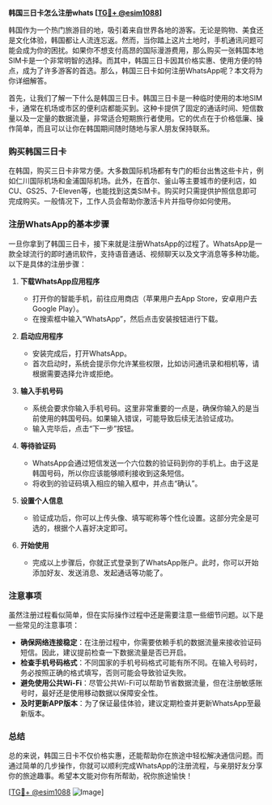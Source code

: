 **韩国三日卡怎么注册whats [[TG💪+ @esim1088](https://t.me/s/esim1088)]**

韩国作为一个热门旅游目的地，吸引着来自世界各地的游客。无论是购物、美食还是文化体验，韩国都让人流连忘返。然而，当你踏上这片土地时，手机通讯问题可能会成为你的困扰。如果你不想支付高昂的国际漫游费用，那么购买一张韩国本地SIM卡是一个非常明智的选择。而其中，韩国三日卡因其价格实惠、使用方便的特点，成为了许多游客的首选。那么，韩国三日卡如何注册WhatsApp呢？本文将为你详细解答。

首先，让我们了解一下什么是韩国三日卡。韩国三日卡是一种临时使用的本地SIM卡，通常在机场或市区的便利店都能买到。这种卡提供了固定的通话时间、短信数量以及一定量的数据流量，非常适合短期旅行者使用。它的优点在于价格低廉、操作简单，而且可以让你在韩国期间随时随地与家人朋友保持联系。

### **购买韩国三日卡**

在韩国，购买三日卡非常方便。大多数国际机场都有专门的柜台出售这些卡片，例如仁川国际机场和金浦国际机场。此外，在首尔、釜山等主要城市的便利店，如CU、GS25、7-Eleven等，也能找到这类SIM卡。购买时只需提供护照信息即可完成购买。一般情况下，工作人员会帮助你激活卡片并指导你如何使用。

### **注册WhatsApp的基本步骤**

一旦你拿到了韩国三日卡，接下来就是注册WhatsApp的过程了。WhatsApp是一款全球流行的即时通讯软件，支持语音通话、视频聊天以及文字消息等多种功能。以下是具体的注册步骤：

1. **下载WhatsApp应用程序**
   - 打开你的智能手机，前往应用商店（苹果用户去App Store，安卓用户去Google Play）。
   - 在搜索框中输入“WhatsApp”，然后点击安装按钮进行下载。

2. **启动应用程序**
   - 安装完成后，打开WhatsApp。
   - 首次启动时，系统会提示你允许某些权限，比如访问通讯录和相机等，请根据需要选择允许或拒绝。

3. **输入手机号码**
   - 系统会要求你输入手机号码。这里非常重要的一点是，确保你输入的是当前使用的韩国号码。如果输入错误，可能导致后续无法验证成功。
   - 输入完毕后，点击“下一步”按钮。

4. **等待验证码**
   - WhatsApp会通过短信发送一个六位数的验证码到你的手机上。由于这是韩国号码，所以你应该能够顺利接收到这条短信。
   - 将收到的验证码填入相应的输入框中，并点击“确认”。

5. **设置个人信息**
   - 验证成功后，你可以上传头像、填写昵称等个性化设置。这部分完全是可选的，根据个人喜好决定即可。

6. **开始使用**
   - 完成以上步骤后，你就正式登录到了WhatsApp账户。此时，你可以开始添加好友、发送消息、发起通话等功能了。

### **注意事项**

虽然注册过程看似简单，但在实际操作过程中还是需要注意一些细节问题。以下是一些常见的注意事项：

- **确保网络连接稳定**：在注册过程中，你需要依赖手机的数据流量来接收验证码短信。因此，建议提前检查一下数据流量是否已开启。
- **检查手机号码格式**：不同国家的手机号码格式可能有所不同。在输入号码时，务必按照正确的格式填写，否则可能会导致验证失败。
- **避免使用公共Wi-Fi**：尽管公共Wi-Fi可以帮助节省数据流量，但在注册敏感账号时，最好还是使用移动数据以保障安全性。
- **及时更新APP版本**：为了保证最佳体验，建议定期检查并更新WhatsApp至最新版本。

### **总结**

总的来说，韩国三日卡不仅价格实惠，还能帮助你在旅途中轻松解决通信问题。而通过简单的几步操作，你就可以顺利完成WhatsApp的注册流程，与亲朋好友分享你的旅途趣事。希望本文能对你有所帮助，祝你旅途愉快！

[[TG💪+ @esim1088](https://t.me/s/esim1088) ![Image](https://i.postimg.cc/4NQfJmqS/Snipaste-2025-05-13-00-14-12.png)]